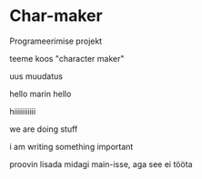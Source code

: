 # Char-maker
Programeerimise projekt

teeme koos "character maker"

uus muudatus 

hello marin hello


hiiiiiiiiiii

we are doing stuff

i am writing something important

proovin lisada midagi main-isse, aga see ei tööta